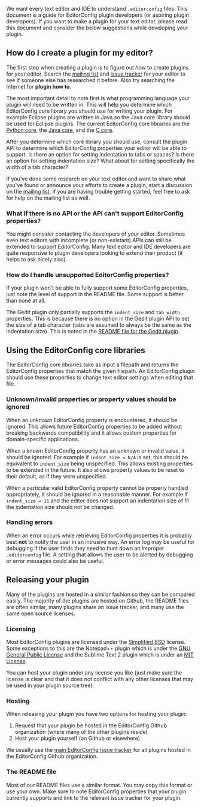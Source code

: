 We want every text editor and IDE to understand `.editorconfig` files.  This document is a guide for EditorConfig plugin developers (or aspiring plugin developers).  If you want to make a plugin for your text editor, please read this document and consider the below suggestions while developing your plugin.


## How do I create a plugin for my editor?

The first step when creating a plugin is to figure out *how* to create plugins for your editor.  Search the [mailing list][] and [issue tracker][] for your editor to see if someone else has researched it before.  Also try searching the Internet for **<your editor> plugin how to**.

The most important detail to note first is what programming language your plugin will need to be written in.  This will help you determine which EditorConfig core library you should use for writing your plugin.  For example Eclipse plugins are written in Java so the Java core library should be used for Eclipse plugins.  The current EditorConfig core libraries are the [Python core][], the [Java core][], and the [C core][].

After you determine which core library you should use, consult the plugin API to determine which EditorConfig properties your editor will be able to support.  Is there an option for setting indentation to tabs or spaces?  Is there an option for setting indentation size?  What about for setting specifically the width of a tab character?

If you've done some research on your text editor and want to share what you've found or announce your efforts to create a plugin, start a discussion on the [mailing list][].  If you are having trouble getting started, feel free to ask for help on the mailing list as well.

### What if there is no API or the API can't support EditorConfig properties?

You might consider contacting the developers of your editor.  Sometimes even text editors with incomplete (or non-existant) APIs can still be extended to support EditorConfig.  Many text editor and IDE developers are quite responsive to plugin developers looking to extend their product (it helps to ask nicely also).

### How do I handle unsupported EditorConfig properties?

If your plugin won't be able to fully support some EditorConfig properties, just note the level of support in the README file.  Some support is better than none at all.

The Gedit plugin only partially supports the `indent_size` and `tab_width` properties.  This is because there is no option in the Gedit plugin API to set the size of a tab character (tabs are assumed to always be the same as the indentation size).  This is noted in the [README file for the Gedit plugin][Gedit supported properties].


## Using the EditorConfig core libraries

The EditorConfig core libraries take as input a filepath and returns the EditorConfig properties that match the given filepath.  An EditorConfig plugin should use these properties to change text editor settings when editing that file.

### Unknown/invalid properties or property values should be ignored

When an unknown EditorConfig property is encountered, it should be ignored.  This allows future EditorConfig properties to be added without breaking backwards compatibility and it allows custom properties for domain-specific applications.

When a known EditorConfig property has an unknown or invalid value, it should be ignored.  For example if `indent_size = N/A` is set, this should be equivalent to `indent_size` being unspecified.  This allows existing properties to be extended in the future.  It also allows property values to be reset to their default, as if they were unspecified.

When a particular valid EditorConfig property cannot be properly handled appropriately, it should be ignored in a reasonable manner.  For example if `indent_size = 11` and the editor does not support an indentation size of 11 the indentation size should not be changed.

### Handling errors

When an error occurs while retrieving EditorConfig properties it is probably best **not** to notify the user in an intrusive way.  An error log may be useful for debugging if the user finds they need to hunt down an improper `.editorconfig` file.  A setting that allows the user to be alerted by debugging or error messages could also be useful.


## Releasing your plugin

Many of the plugins are hosted in a similar fashion so they can be compared easily.  The majority of the plugins are hosted on Github, the README files are often similar, many plugins share an issue tracker, and many use the same open source licenses.

### Licensing

Most EditorConfig plugins are licensed under the [Simplified BSD][] license.  Some exceptions to this are the Notepad++ plugin which is under the [GNU General Public License][GPL] and the Sublime Text 2 plugin which is under an [MIT License][].

You can host your plugin under any license you like (just make sure the license is clear and that it does not conflict with any other licenses that may be used in your plugin source tree).

### Hosting

When releasing your plugin you have two options for hosting your plugin:

1. Request that your plugin be hosted in the EditorConfig Github organization (where many of the other plugins reside)
2. Host your plugin yourself (on Github or elsewhere)

We usually use the [main EditorConfig issue tracker][issue tracker] for all plugins hosted in the EditorConfig Github organization.

### The README file

Most of our README files use a similar format.  You may copy this format or use your own.  Make sure to note EditorConfig properties that your plugin currently supports and link to the relevant issue tracker for your plugin.

[mailing list]: http://groups.google.com/group/editorconfig
[issue tracker]: https://github.com/editorconfig/editorconfig/issues
[Gedit supported properties]: https://github.com/editorconfig/editorconfig-gedit#supported-properties
[Python core]: https://github.com/editorconfig/editorconfig-core-py#readme
[Java core]: https://github.com/editorconfig/editorconfig-core-py/tree/master/java-binding#readme
[C core]: https://github.com/editorconfig/editorconfig-core#readme
[Simplified BSD]: http://www.opensource.org/licenses/BSD-2-Clause
[GPL]: http://www.opensource.org/licenses/gpl-license
[MIT License]: http://www.opensource.org/licenses/MIT
